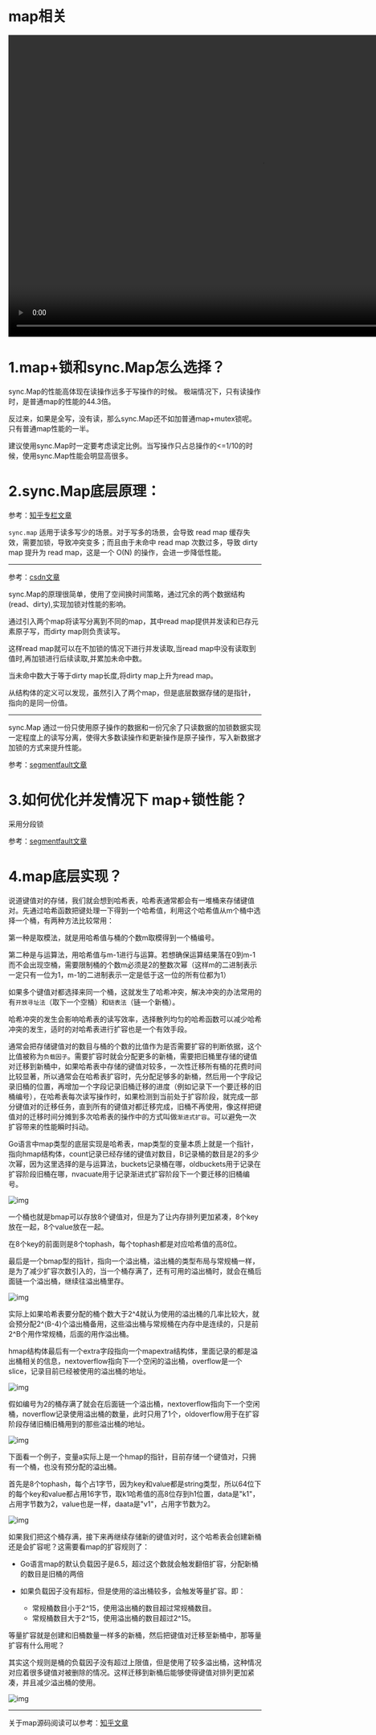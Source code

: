 # map相关

<video id="video" width="1000px" height="600px" controls="controls">
    <source id="mp4" src="./assets/videos/Map长啥样儿？.mp4" type="video/mp4">
</video>

# 1.**map+锁和sync.Map怎么选择？**

sync.Map的性能高体现在读操作远多于写操作的时候。 极端情况下，只有读操作时，是普通map的性能的44.3倍。

反过来，如果是全写，没有读，那么sync.Map还不如加普通map+mutex锁呢。只有普通map性能的一半。

建议使用sync.Map时一定要考虑读定比例。当写操作只占总操作的<=1/10的时候，使用sync.Map性能会明显高很多。


# 2.**sync.Map底层原理：**

参考：[知乎专栏文章](https://zhuanlan.zhihu.com/p/344834329)

`sync.map` 适用于读多写少的场景。对于写多的场景，会导致 read map 缓存失效，需要加锁，导致冲突变多；而且由于未命中 read map 次数过多，导致 dirty map 提升为 read map，这是一个 O(N) 的操作，会进一步降低性能。

****


参考：[csdn文章](https://blog.csdn.net/u011957758/article/details/96633984)



sync.Map的原理很简单，使用了空间换时间策略，通过冗余的两个数据结构(read、dirty),实现加锁对性能的影响。

通过引入两个map将读写分离到不同的map，其中read map提供并发读和已存元素原子写，而dirty map则负责读写。

这样read map就可以在不加锁的情况下进行并发读取,当read map中没有读取到值时,再加锁进行后续读取,并累加未命中数。

当未命中数大于等于dirty map长度,将dirty map上升为read map。

从结构体的定义可以发现，虽然引入了两个map，但是底层数据存储的是指针，指向的是同一份值。

****

sync.Map 通过一份只使用原子操作的数据和一份冗余了只读数据的加锁数据实现一定程度上的读写分离，使得大多数读操作和更新操作是原子操作，写入新数据才加锁的方式来提升性能。

参考：[segmentfault文章](https://segmentfault.com/a/1190000018448064)

# 3.**如何优化并发情况下 map+锁性能？**

采用分段锁

参考：[segmentfault文章](https://segmentfault.com/a/1190000018448064)


# 4.**map底层实现？**

说道键值对的存储，我们就会想到哈希表，哈希表通常都会有一堆桶来存储键值对。先通过哈希函数把键处理一下得到一个哈希值，利用这个哈希值从m个桶中选择一个桶，有两种方法比较常用：

第一种是取模法，就是用哈希值与桶的个数m取模得到一个桶编号。

第二种是与运算法，用哈希值与m-1进行与运算。若想确保运算结果落在0到m-1而不会出现空桶，需要限制桶的个数m必须是2的整数次幂（这样m的二进制表示一定只有一位为1，m-1的二进制表示一定是低于这一位的所有位都为1）

如果多个键值对都选择来同一个桶，这就发生了哈希冲突，解决冲突的办法常用的有`开放寻址法`（取下一个空桶）和`链表法`（链一个新桶）。

哈希冲突的发生会影响哈希表的读写效率，选择散列均匀的哈希函数可以减少哈希冲突的发生，适时的对哈希表进行扩容也是一个有效手段。

通常会把存储键值对的数目与桶的个数的比值作为是否需要扩容的判断依据，这个比值被称为`负载因子`。需要扩容时就会分配更多的新桶，需要把旧桶里存储的键值对迁移到新桶中，如果哈希表中存储的键值对较多，一次性迁移所有桶的花费时间比较显著，所以通常会在哈希表扩容时，先分配足够多的新桶，然后用一个字段记录旧桶的位置，再增加一个字段记录旧桶迁移的进度（例如记录下一个要迁移的旧桶编号），在哈希表每次读写操作时，如果检测到当前处于扩容阶段，就完成一部分键值对的迁移任务，直到所有的键值对都迁移完成，旧桶不再使用，像这样把键值对的迁移时间分摊到多次哈希表的操作中的方式叫做`渐进式扩容`。可以避免一次扩容带来的性能瞬时抖动。

Go语言中map类型的底层实现是哈希表，map类型的变量本质上就是一个指针，指向hmap结构体，count记录已经存储的键值对数目，B记录桶的数目是2的多少次幂，因为这里选择的是与运算法，buckets记录桶在哪，oldbuckets用于记录在扩容阶段旧桶在哪，nvacuate用于记录渐进式扩容阶段下一个要迁移的旧桶编号。

![img](./assets/image-20220329220431279.png)


一个桶也就是bmap可以存放8个键值对，但是为了让内存排列更加紧凑，8个key放在一起，8个value放在一起。

在8个key的前面则是8个tophash，每个tophash都是对应哈希值的高8位。

最后是一个bmap型的指针，指向一个溢出桶，溢出桶的类型布局与常规桶一样，是为了减少扩容次数引入的，当一个桶存满了，还有可用的溢出桶时，就会在桶后面链一个溢出桶，继续往溢出桶里存。

![img](./assets/image-20220329220823588.png)


实际上如果哈希表要分配的桶个数大于2^4就认为使用的溢出桶的几率比较大，就会预分配2^(B-4)个溢出桶备用，这些溢出桶与常规桶在内存中是连续的，只是前2^B个用作常规桶，后面的用作溢出桶。

hmap结构体最后有一个extra字段指向一个mapextra结构体，里面记录的都是溢出桶相关的信息，nextoverflow指向下一个空闲的溢出桶，overflow是一个slice，记录目前已经被使用的溢出桶的地址。

![img](./assets/image-20220329221114529.png)


假如编号为2的桶存满了就会在后面链一个溢出桶，nextoverflow指向下一个空闲桶，noverflow记录使用溢出桶的数量，此时只用了1个，oldoverflow用于在扩容阶段存储旧桶旧桶用到的那些溢出桶的地址。

![img](./assets/image-20220329221425500.png)


下面看一个例子，变量a实际上是一个hmap的指针，目前存储一个键值对，只拥有一个桶，也没有预分配的溢出桶。

首先是8个tophash，每个占1字节，因为key和value都是string类型，所以64位下的每个key和value都占用16字节，取k1哈希值的高8位存到h1位置，data是"k1"，占用字节数为2，value也是一样，daata是"v1"，占用字节数为2。

![img](./assets/image-20220329221625177.png)


如果我们把这个桶存满，接下来再继续存储新的键值对时，这个哈希表会创建新桶还是会扩容呢？这需要看map的扩容规则了：

- Go语言map的默认负载因子是6.5，超过这个数就会触发翻倍扩容，分配新桶的数目是旧桶的两倍

- 如果负载因子没有超标，但是使用的溢出桶较多，会触发等量扩容。即：
    - 常规桶数目小于2^15，使用溢出桶的数目超过常规桶数目。
    - 常规桶数目大于2^15，使用溢出桶的数目超过2^15。

等量扩容就是创建和旧桶数量一样多的新桶，然后把键值对迁移至新桶中，那等量扩容有什么用呢？

其实这个规则是桶的负载因子没有超过上限值，但是使用了较多溢出桶，这种情况对应着很多键值对被删除的情况。这样迁移到新桶后能够使得键值对排列更加紧凑，并且减少溢出桶的使用。

![img](./assets/image-20220301162005445.png)

****


关于map源码阅读可以参考：[知乎文章](https://zhuanlan.zhihu.com/p/66676224)






